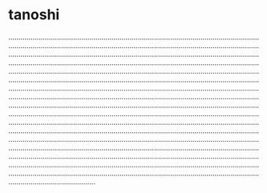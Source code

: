 # tanoshi
.......................................................................................................................................................................................................................................................................................................................................................................................................................................................................................................................................................................................................................................................................................................................................................................................................................................................................................................................................................................................................................................................................................................................................................................................................................................................................................................................................................................................................................................................................................................................................................................................................................................................................................................................................................................................................................................................................................................................................................................................................................................................................................................................................................................................................................................